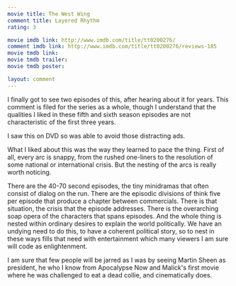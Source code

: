 ```yaml
---
movie title: The West Wing
comment title: Layered Rhythm
rating: 3

movie imdb link: http://www.imdb.com/title/tt0200276/
comment imdb link: http://www.imdb.com/title/tt0200276/reviews-185
movie tmdb link: 
movie tmdb trailer: 
movie tmdb poster: 

layout: comment
---
```


I finally got to see two episodes of this, after hearing about it for years. This comment is filed for the series as a whole, though I understand that the qualities I liked in these fifth and sixth season episodes are not characteristic of the first three years.

I saw this on DVD so was able to avoid those distracting ads.

What I liked about this was the way they learned to pace the thing. First of all, every arc is snappy, from the rushed one-liners to the resolution of some national or international crisis. But the nesting of the arcs is really worth noticing. 

There are the 40-70 second episodes, the tiny minidramas that often consist of dialog on the run. There are the episodic divisions of think five per episode that produce a chapter between commercials. There is that situation, the crisis that the episode addresses. There is the overarching soap opera of the characters that spans episodes. And the whole thing is nested within ordinary desires to explain the world politically. We have an undying need to do this, to have a coherent political story, so to nest in these ways fills that need with entertainment which many viewers I am sure will code as enlightenment. 

I am sure that few people will be jarred as I was by seeing Martin Sheen as president, he who I know from Apocalypse Now and Malick's first movie where he was challenged to eat a dead collie, and cinematically does.
